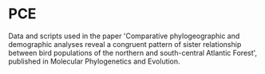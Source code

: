 # PCE

Data and scripts used in the paper 'Comparative phylogeographic and demographic analyses reveal a congruent pattern of sister relationship between bird populations of the northern and south-central Atlantic Forest', published in Molecular Phylogenetics and Evolution.
